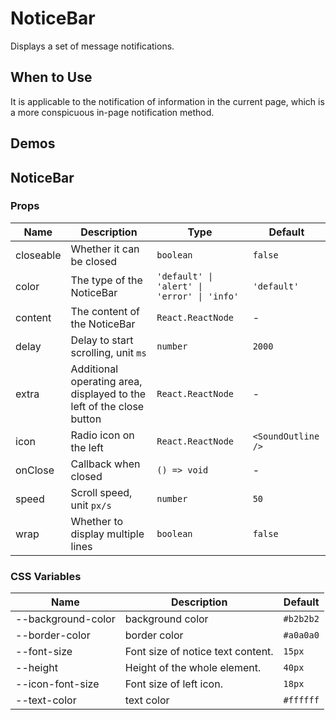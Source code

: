 # NoticeBar

Displays a set of message notifications.

## When to Use

It is applicable to the notification of information in the current page, which is a more conspicuous in-page notification method.

## Demos

<code src="./demos/demo1.tsx"></code>

## NoticeBar

### Props

| Name | Description | Type | Default |
| --- | --- | --- | --- |
| closeable | Whether it can be closed | `boolean` | `false` |
| color | The type of the NoticeBar | `'default' \| 'alert' \| 'error' \| 'info'` | `'default'` |
| content | The content of the NoticeBar | `React.ReactNode` | - |
| delay | Delay to start scrolling, unit `ms` | `number` | `2000` |
| extra | Additional operating area, displayed to the left of the close button | `React.ReactNode` | - |
| icon | Radio icon on the left | `React.ReactNode` | `<SoundOutline />` |
| onClose | Callback when closed | `() => void` | - |
| speed | Scroll speed, unit `px/s` | `number` | `50` |
| wrap | Whether to display multiple lines | `boolean` | `false` |

### CSS Variables

| Name               | Description                       | Default   |
| ------------------ | --------------------------------- | --------- |
| --background-color | background color                  | `#b2b2b2` |
| --border-color     | border color                      | `#a0a0a0` |
| --font-size        | Font size of notice text content. | `15px`    |
| --height           | Height of the whole element.      | `40px`    |
| --icon-font-size   | Font size of left icon.           | `18px`    |
| --text-color       | text color                        | `#ffffff` |
